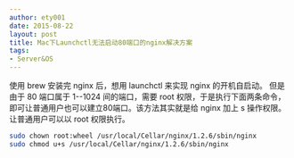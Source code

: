 ```yaml
---
author: ety001
date: 2015-08-22
layout: post
title: Mac下Launchctl无法启动80端口的nginx解决方案
tags:
- Server&OS
---
```


使用 brew 安装完 nginx 后，想用 launchctl 来实现 nginx 的开机自启动。
但是由于 80 端口属于 1--1024 间的端口，需要 root 权限，于是执行下面两条命令，
即可让普通用户也可以建立80端口。该方法其实就是给 nginx 加上 s 操作权限。
让普通用户可以以 root 权限执行。

```bash
sudo chown root:wheel /usr/local/Cellar/nginx/1.2.6/sbin/nginx
sudo chmod u+s /usr/local/Cellar/nginx/1.2.6/sbin/nginx
```

